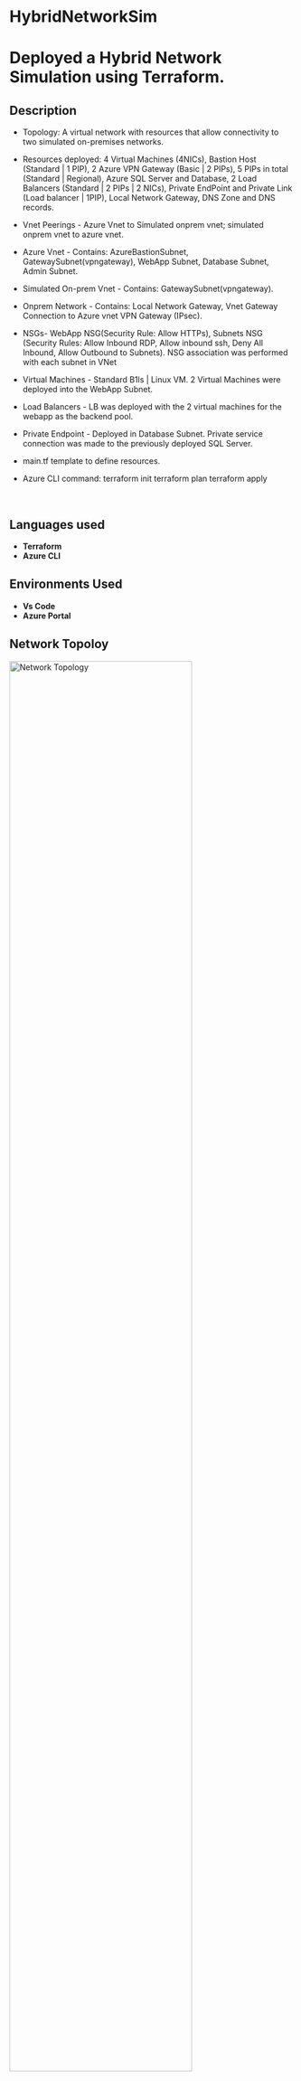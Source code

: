 # HybridNetworkSim

<h1>Deployed a Hybrid Network Simulation using Terraform.</h1>



<h2>Description</h2>

-  Topology: A  virtual network with resources that allow connectivity to two simulated on-premises networks.
-  Resources deployed:  4 Virtual Machines (4NICs), Bastion Host (Standard | 1 PIP), 2 Azure VPN Gateway (Basic | 2 PIPs), 
   5 PIPs  in total (Standard | Regional), Azure SQL Server  and Database, 2 Load Balancers (Standard | 2 PIPs | 2 NICs),
   Private EndPoint and Private Link (Load balancer | 1PIP), Local Network Gateway, DNS Zone and DNS records.
-  Vnet Peerings - Azure Vnet to Simulated onprem vnet; simulated onprem vnet to azure vnet.
-  Azure Vnet - Contains: AzureBastionSubnet, GatewaySubnet(vpngateway), WebApp Subnet, Database Subnet, Admin Subnet. 
-  Simulated On-prem Vnet - Contains: GatewaySubnet(vpngateway).
-  Onprem Network - Contains: Local Network Gateway, Vnet Gateway Connection to Azure vnet VPN Gateway (IPsec).
-  NSGs- WebApp NSG(Security Rule: Allow HTTPs), Subnets NSG (Security Rules: Allow Inbound RDP, Allow inbound ssh, Deny All Inbound, Allow Outbound to Subnets). NSG association was 
   performed with each subnet in VNet
-  Virtual Machines - Standard B1ls | Linux VM. 2 Virtual Machines were deployed into the WebApp Subnet.
-  Load Balancers - LB was deployed with the 2 virtual machines for the webapp as the backend pool.
-  Private Endpoint - Deployed in Database Subnet. Private service connection was made to the previously deployed SQL Server.

-  main.tf template to define resources. 

-  Azure CLI command:
 terraform init
 terraform plan
 terraform apply 
 <br />


<h2>Languages used</h2>

- <b>Terraform</b> 
- <b>Azure CLI</b>


<h2>Environments Used </h2>

- <b>Vs Code</b>
- <b>Azure Portal</b> 

<h2>Network Topoloy </h2>

<img src="https://i.imgur.com/HIueCqh" height="80%" width="80%" alt="Network Topology"/>
<br />



